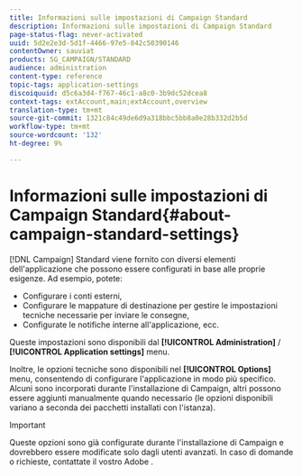 ```yaml
---
title: Informazioni sulle impostazioni di Campaign Standard
description: Informazioni sulle impostazioni di Campaign Standard
page-status-flag: never-activated
uuid: 5d2e2e3d-5d1f-4466-97e5-842c50390146
contentOwner: sauviat
products: SG_CAMPAIGN/STANDARD
audience: administration
content-type: reference
topic-tags: application-settings
discoiquuid: d5c6a3d4-f767-46c1-a8c0-3b9dc52dcea8
context-tags: extAccount,main;extAccount,overview
translation-type: tm+mt
source-git-commit: 1321c84c49de6d9a318bbc5bb8a0e28b332d2b5d
workflow-type: tm+mt
source-wordcount: '132'
ht-degree: 9%

---
```



# Informazioni sulle impostazioni di Campaign Standard{#about-campaign-standard-settings}

[!DNL Campaign] Standard viene fornito con diversi elementi dell&#39;applicazione che possono essere configurati in base alle proprie esigenze. Ad esempio, potete:

* Configurare i conti esterni,
* Configurare le mappature di destinazione per gestire le impostazioni tecniche necessarie per inviare le consegne,
* Configurate le notifiche interne all&#39;applicazione, ecc.

Queste impostazioni sono disponibili dal **[!UICONTROL Administration]** / **[!UICONTROL Application settings]** menu.

Inoltre, le opzioni tecniche sono disponibili nel **[!UICONTROL Options]** menu, consentendo di configurare l&#39;applicazione in modo più specifico. Alcuni sono incorporati durante l&#39;installazione di Campaign, altri possono essere aggiunti manualmente quando necessario (le opzioni disponibili variano a seconda dei pacchetti installati con l&#39;istanza).

>[!IMPORTANT]
>
>Queste opzioni sono già configurate durante l&#39;installazione di Campaign e dovrebbero essere modificate solo dagli utenti avanzati. In caso di domande o richieste, contattate il vostro Adobe .
